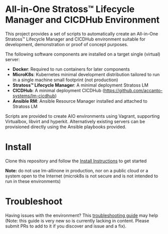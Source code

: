 # All-in-One Stratoss&trade; Lifecycle Manager and CICDHub Environment

This project provides a set of scripts to automatically create an All-in-One Stratoss&trade; Lifecycle Manager and CICDHub environment suitable for development, demonstration or proof of concept purposes.

The following software components are installed on a target single (virtual) server:

- **Docker**: Required to run containers for later components
- **MicroK8s**: Kubernetes minimal development distribution tailored to run in a single machine small footprint (not production)
- **Stratoss&trade; Lifecycle Manager**: A minimal deployment Stratoss LM
- **CICDHub**: A minimal deployment CICDHub (https://github.com/accanto-systems/lm-cicdhub)
- **Ansible RM**: Ansible Resource Manager installed and attached to Stratoss LM

Scripts are provided to create AIO environments using Vagrant, supporting Virtualbox, libvirt and hyperkit. Alternatively existing servers can be provisioned directly using the Ansible playbooks provided.

# Install

Clone this repository and follow the [Install Instructions](./docs/install_instructions.md) to get started

**Note:** do not use lm-allinone in production, nor on a public cloud or a system open to the Internet (microk8s is not secure and is not intended to run in these environments)

# Troubleshoot

Having issues with the environment? This [troubleshooting guide](./docs/troubleshoot.md) may help (Note: this guide is very new so is currently lacking in content. Please submit PRs to add to it if you discover and issue and a fix).
